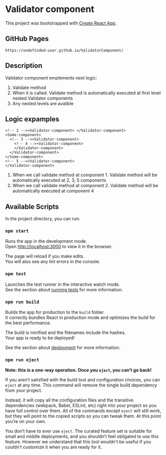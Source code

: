 # Validator component

This project was bootstrapped with [Create React App](https://github.com/facebook/create-react-app).

## GitHub Pages
    https://undefinded-user.github.io/ValidatorComponent/

## Description

Validator component emplements next logic:

1. Validate method
2. When it is called. Validate method is automatically executed at first level nested Validator components
3. Any nested levels are avalible

## Logic expamples

  <!-- 1 --> <Validator-component>

    <!-- 2 --><Validator-component> </Validator-component>
    <Some-component>
      <!-- 3 --><Validator-component>
        <!-- 4 --><Validator-component>
        </Validator-component>
      </Validator-component>
    </Some-component>
    <!-- 5 --><Validator-component>
    </Validator-component>

  </Validator-component>

1. When we call validate method at component 1. Validate method will be automatically executed at 2, 3, 5 components
2. When we call validate method at component 2. Validate method will be automatically executed at component 4

## Available Scripts

In the project directory, you can run:

### `npm start`

Runs the app in the development mode.\
Open [http://localhost:3000](http://localhost:3000) to view it in the browser.

The page will reload if you make edits.\
You will also see any lint errors in the console.

### `npm test`

Launches the test runner in the interactive watch mode.\
See the section about [running tests](https://facebook.github.io/create-react-app/docs/running-tests) for more information.

### `npm run build`

Builds the app for production to the `build` folder.\
It correctly bundles React in production mode and optimizes the build for the best performance.

The build is minified and the filenames include the hashes.\
Your app is ready to be deployed!

See the section about [deployment](https://facebook.github.io/create-react-app/docs/deployment) for more information.

### `npm run eject`

**Note: this is a one-way operation. Once you `eject`, you can’t go back!**

If you aren’t satisfied with the build tool and configuration choices, you can `eject` at any time. This command will remove the single build dependency from your project.

Instead, it will copy all the configuration files and the transitive dependencies (webpack, Babel, ESLint, etc) right into your project so you have full control over them. All of the commands except `eject` will still work, but they will point to the copied scripts so you can tweak them. At this point you’re on your own.

You don’t have to ever use `eject`. The curated feature set is suitable for small and middle deployments, and you shouldn’t feel obligated to use this feature. However we understand that this tool wouldn’t be useful if you couldn’t customize it when you are ready for it.
